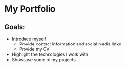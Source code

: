 # My Portfolio

## Goals:
- Introduce myself
  - Provide contact information and social media links
  - Provide my CV
- Highlight the technologies I work with
- Showcase some of my projects